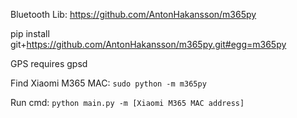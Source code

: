 Bluetooth Lib: https://github.com/AntonHakansson/m365py

pip install git+https://github.com/AntonHakansson/m365py.git#egg=m365py

GPS requires gpsd

Find Xiaomi M365 MAC: `sudo python -m m365py`

Run cmd: `python main.py -m [Xiaomi M365 MAC address]`
